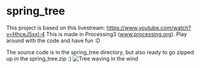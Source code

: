 # spring_tree
This project is based on this livestream: https://www.youtube.com/watch?v=HhceJ5xxl-4
This is made in Processing3 (www.processing.org).
Play around with the code and have fun :D

The source code is in the spring_tree directory, but also ready to go zipped up in the spring_tree.zip :)
![Tree waving in the wind](https://github.com/JulianBohne/SpringTree/blob/master/tree.gif)
